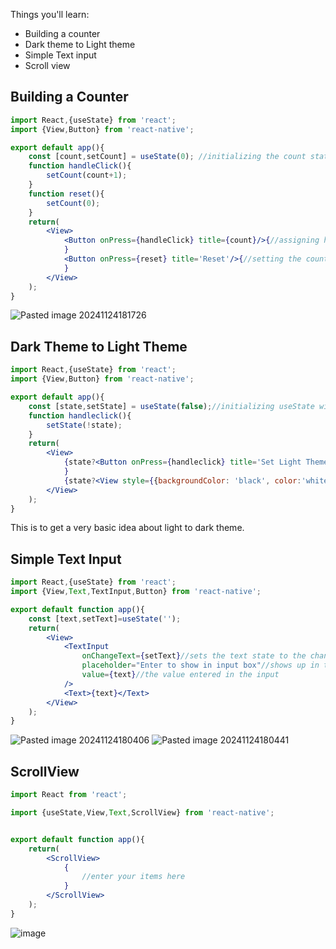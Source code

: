 
Things you'll learn:
- Building a counter
- Dark theme to Light theme
- Simple Text input
- Scroll view 

## Building a  Counter

```jsx
import React,{useState} from 'react';
import {View,Button} from 'react-native';

export default app(){
	const [count,setCount] = useState(0); //initializing the count state with 0
	function handleClick(){
		setCount(count+1);
	}
	function reset(){
		setCount(0);
	}
	return(
		<View>
			<Button onPress={handleClick} title={count}/>{//assigning handleClick function to button to increase the count upon clicking.
			}
			<Button onPress={reset} title='Reset'/>{//setting the count to 0
			}
		</View>
	);
}
```
![Pasted image 20241124181726](https://github.com/user-attachments/assets/9685ead9-f4da-4975-b6db-ce3760e38d48)


## Dark Theme to Light Theme
```jsx
import React,{useState} from 'react';
import {View,Button} from 'react-native';

export default app(){
	const [state,setState] = useState(false);//initializing useState with false.
	function handleclick(){
		setState(!state);
	}
	return(
		<View>
			{state?<Button onPress={handleclick} title='Set Light Theme'/>:<Button onPress={handleclick}title='Set Dark Theme'/>//ternary if else statement checking if the state is true, i.e dark theme else false i.e light theme
			}
			{state?<View style={{backgroundColor: 'black', color:'white'}}><Text>Hi</Text></View>:<View style={{backgroundColor:'white',color:'black'}}><Text>Hi</Text></View>}//setting the theme according to state.
		</View>
	);
}
```
This is to get a very basic idea about light to dark theme.

## Simple Text Input
```jsx
import React,{useState} from 'react';
import {View,Text,TextInput,Button} from 'react-native';

export default function app(){
	const [text,setText]=useState('');
	return(
		<View>
			<TextInput 
				onChangeText={setText}//sets the text state to the changed value in the input
				placeholder="Enter to show in input box"//shows up in the input box before entering anything
				value={text}//the value entered in the input
			/>
			<Text>{text}</Text>
		</View>
	);
}
```
![Pasted image 20241124180406](https://github.com/user-attachments/assets/8d18a267-9c79-4c2c-8e6a-e58bb43fe5a1)
![Pasted image 20241124180441](https://github.com/user-attachments/assets/79eba863-fd43-4fe4-9a13-9ad7101f13b2)


## ScrollView
```jsx
import React from 'react';

import {useState,View,Text,ScrollView} from 'react-native';


export default function app(){
	return(
		<ScrollView>
			{
				//enter your items here
			}
		</ScrollView>
	);
}
```
![image](https://miro.medium.com/v2/resize:fit:700/1*PyHpvhb9EPWGcSVLp1VzRQ.gif)

